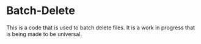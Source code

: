 # Batch-Delete
This is a code that is used to batch delete files. It is a work in progress that is being made to be universal.
